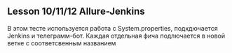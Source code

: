 ## Lesson 10/11/12 Allure-Jenkins



В этом тесте используется работа с System.properties, подкдючается Jenkins и телеграмм-бот.
Каждая отдельная фича подлючается в новой ветке с соответсвенным названием
